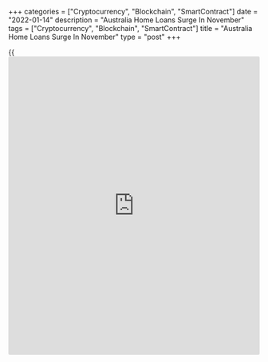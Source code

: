 +++
categories = ["Cryptocurrency", "Blockchain", "SmartContract"]
date = "2022-01-14"
description = "Australia Home Loans Surge In November"
tags = ["Cryptocurrency", "Blockchain", "SmartContract"]
title = "Australia Home Loans Surge In November"
type = "post"
+++

{{<iframe id="large-banner" src="https://www.bounty.group/#slide=20.0" width="100%" height="600" scrolling="no" style="border: 0px solid rgb(216, 221, 230); border-radius: 3px;">}}

The value of owner-occupied home loans in Australia jumped a seasonally
adjusted 7.6 percent on month in November, the Australian Bureau of
Statistics said on Friday - coming in at A$21.34 billion.

That beat forecasts for a flat reading following the 4.1 percent decline
in October.

Investment lending gained 3.8 percent on month to A$10.10 billion,
accelerating from 1.1 percent in October, bringing the value of overall
home loans to A$31.44 billion - up 6.3 percent.

On a yearly basis, overall lending was up 33.2 percent, owner-occupied
lending gains 17.2 percent and investment lending surged 86.9 percent.

Construction lending was down 35.2 percent on month but up 45.6 percent
on year at A$1.63 billion.

For comments and feedback [contact](https://www.playgroundfx.com/contact/): editorial@rtt[news](https://www.letsplayfx.com/blog/forex-news-website/).com

[Economic News][1]

 **What parts of the world are seeing the best (and worst) economic
performances lately? Click[here][2] to check out our [Econ Scorecard][2]
and find out! See up-to-the-moment [ranking](https://www.playgroundfx.com/blog/crypto-exchange-ranking/)s for the best and worst
performers in [GDP][2], [unemployment rate][3], [inflation][4] and much
more.**

   1. www.rtt[news](https://www.letsplayfx.com/blog/forex-news-website/).com/Content/EconomicNews.aspx
   2. www.rtt[news](https://www.letsplayfx.com/blog/forex-news-website/).com/economic-scorecard/world-rank/GDP/highest-performance.aspx
   3. www.rtt[news](https://www.letsplayfx.com/blog/forex-news-website/).com/economic-scorecard/world-rank/unemployment-rate/lowest-performance.aspx
   4. www.rtt[news](https://www.letsplayfx.com/blog/forex-news-website/).com/economic-scorecard/world-rank/CPI/highest-performance.aspx